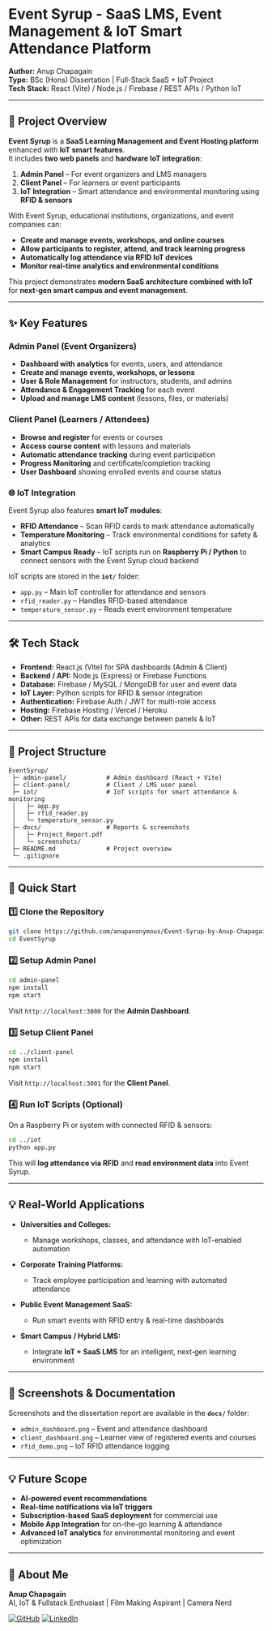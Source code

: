 # Event Syrup - SaaS LMS, Event Management & IoT Smart Attendance Platform

**Author:** Anup Chapagain  
**Type:** BSc (Hons) Dissertation | Full-Stack SaaS + IoT Project  
**Tech Stack:** React (Vite) / Node.js / Firebase / REST APIs / Python IoT

---

## 📖 Project Overview

**Event Syrup** is a **SaaS Learning Management and Event Hosting platform** enhanced with **IoT smart features**.  
It includes **two web panels** and **hardware IoT integration**:

1. **Admin Panel** – For event organizers and LMS managers  
2. **Client Panel** – For learners or event participants  
3. **IoT Integration** – Smart attendance and environmental monitoring using **RFID & sensors**

With Event Syrup, educational institutions, organizations, and event companies can:

- **Create and manage events, workshops, and online courses**  
- **Allow participants to register, attend, and track learning progress**  
- **Automatically log attendance via RFID IoT devices**  
- **Monitor real-time analytics and environmental conditions**  

This project demonstrates **modern SaaS architecture combined with IoT** for **next‑gen smart campus and event management**.

---

## ✨ Key Features

### **Admin Panel (Event Organizers)**

- **Dashboard with analytics** for events, users, and attendance  
- **Create and manage events, workshops, or lessons**  
- **User & Role Management** for instructors, students, and admins  
- **Attendance & Engagement Tracking** for each event  
- **Upload and manage LMS content** (lessons, files, or materials)

### **Client Panel (Learners / Attendees)**

- **Browse and register** for events or courses  
- **Access course content** with lessons and materials  
- **Automatic attendance tracking** during event participation  
- **Progress Monitoring** and certificate/completion tracking  
- **User Dashboard** showing enrolled events and course status  

### **🌐 IoT Integration**

Event Syrup also features **smart IoT modules**:

- **RFID Attendance** – Scan RFID cards to mark attendance automatically  
- **Temperature Monitoring** – Track environmental conditions for safety & analytics  
- **Smart Campus Ready** – IoT scripts run on **Raspberry Pi / Python** to connect sensors with the Event Syrup cloud backend

IoT scripts are stored in the **`iot/`** folder:

- `app.py` – Main IoT controller for attendance and sensors  
- `rfid_reader.py` – Handles RFID-based attendance  
- `temperature_sensor.py` – Reads event environment temperature

---

## 🛠 Tech Stack

- **Frontend:** React.js (Vite) for SPA dashboards (Admin & Client)  
- **Backend / API:** Node.js (Express) or Firebase Functions  
- **Database:** Firebase / MySQL / MongoDB for user and event data  
- **IoT Layer:** Python scripts for RFID & sensor integration  
- **Authentication:** Firebase Auth / JWT for multi-role access  
- **Hosting:** Firebase Hosting / Vercel / Heroku  
- **Other:** REST APIs for data exchange between panels & IoT

---

## 📂 Project Structure

```
EventSyrup/
 ├─ admin-panel/           # Admin dashboard (React + Vite)
 ├─ client-panel/          # Client / LMS user panel
 ├─ iot/                   # IoT scripts for smart attendance & monitoring
 │   ├─ app.py
 │   ├─ rfid_reader.py
 │   └─ temperature_sensor.py
 ├─ docs/                  # Reports & screenshots
 │   ├─ Project_Report.pdf
 │   └─ screenshots/
 ├─ README.md              # Project overview
 └─ .gitignore
```

---

## 🚀 Quick Start

### **1️⃣ Clone the Repository**

```bash
git clone https://github.com/anupanonymous/Event-Syrup-by-Anup-Chapagain.git
cd EventSyrup
```

### **2️⃣ Setup Admin Panel**

```bash
cd admin-panel
npm install
npm start
```

Visit `http://localhost:3000` for the **Admin Dashboard**.

### **3️⃣ Setup Client Panel**

```bash
cd ../client-panel
npm install
npm start
```

Visit `http://localhost:3001` for the **Client Panel**.

### **4️⃣ Run IoT Scripts (Optional)**

On a Raspberry Pi or system with connected RFID & sensors:

```bash
cd ../iot
python app.py
```

This will **log attendance via RFID** and **read environment data** into Event Syrup.

---

## 💡 Real-World Applications

- **Universities and Colleges:**  
  - Manage workshops, classes, and attendance with IoT-enabled automation  

- **Corporate Training Platforms:**  
  - Track employee participation and learning with automated attendance  

- **Public Event Management SaaS:**  
  - Run smart events with RFID entry & real-time dashboards  

- **Smart Campus / Hybrid LMS:**  
  - Integrate **IoT + SaaS LMS** for an intelligent, next‑gen learning environment

---

## 📸 Screenshots & Documentation

Screenshots and the dissertation report are available in the **`docs/`** folder:  
- `admin_dashboard.png` – Event and attendance dashboard  
- `client_dashboard.png` – Learner view of registered events and courses  
- `rfid_demo.png` – IoT RFID attendance logging

---

## 💡 Future Scope

- **AI-powered event recommendations**  
- **Real-time notifications via IoT triggers**  
- **Subscription-based SaaS deployment** for commercial use  
- **Mobile App Integration** for on-the-go learning & attendance  
- **Advanced IoT analytics** for environmental monitoring and event optimization

---

## 👤 About Me

**Anup Chapagain**  
AI, IoT & Fullstack Enthusiast | Film Making Aspirant | Camera Nerd

[![GitHub](https://img.shields.io/badge/GitHub-anupanonymous-black?style=for-the-badge&logo=github)](https://github.com/anupanonymous)
[![LinkedIn](https://img.shields.io/badge/LinkedIn-Anup%20Chapagain-blue?style=for-the-badge&logo=linkedin)](https://www.linkedin.com/)
